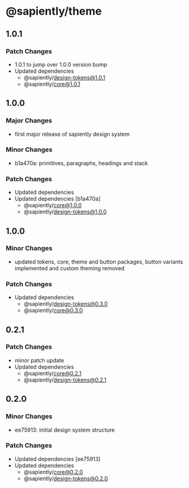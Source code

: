 # @sapiently/theme

## 1.0.1

### Patch Changes

- 1.0.1 to jump over 1.0.0 version bump
- Updated dependencies
  - @sapiently/design-tokens@1.0.1
  - @sapiently/core@1.0.1

## 1.0.0

### Major Changes

- first major release of sapiently design system

### Minor Changes

- b1a470a: primitives, paragraphs, headings and stack

### Patch Changes

- Updated dependencies
- Updated dependencies [b1a470a]
  - @sapiently/core@1.0.0
  - @sapiently/design-tokens@1.0.0

## 1.0.0

### Minor Changes

- updated tokens, core, theme and button packages, button variants implemented and custom theming removed

### Patch Changes

- Updated dependencies
  - @sapiently/design-tokens@0.3.0
  - @sapiently/core@0.3.0

## 0.2.1

### Patch Changes

- minor patch update
- Updated dependencies
  - @sapiently/core@0.2.1
  - @sapiently/design-tokens@0.2.1

## 0.2.0

### Minor Changes

- ee75913: initial design system structure

### Patch Changes

- Updated dependencies [ee75913]
- Updated dependencies
  - @sapiently/core@0.2.0
  - @sapiently/design-tokens@0.2.0
